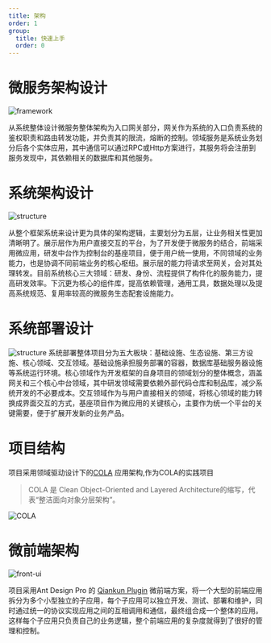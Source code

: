 ```yaml
---
title: 架构
order: 1
group:
  title: 快速上手
  order: 0
---
```


# 微服务架构设计


![framework](https://s.meshed.cn/meshed/png/framework.png)


从系统整体设计微服务整体架构为入口网关部分，网关作为系统的入口负责系统的鉴权职责和路由转发功能，并负责其的限流，熔断的控制。领域服务是系统业务划分后各个实体应用，其中通信可以通过RPC或Http方案进行，其服务将会注册到服务发现中，其依赖相关的数据库和其他服务。

# 系统架构设计

![structure](https://s.meshed.cn/meshed/png/structure.png)

从整个框架系统来设计更为具体的架构逻辑，主要划分为五层，让业务相关性更加清晰明了。展示层作为用户直接交互的平台，为了开发便于微服务的结合，前端采用微应用，研发中台作为控制台的基座项目，便于用户统一使用，不同领域的业务能力，也是协调不同前端业务的核心枢纽。展示层的能力将请求至网关，会对其处理转发。目前系统核心三大领域：研发、身份、流程提供了构件化的服务能力，提高研发效率。下沉更为核心的组件库，提高依赖管理，通用工具，数据处理以及提高系统规范、复用率较高的微服务生态配套设施能力。

# 系统部署设计
![structure](https://s.meshed.cn/meshed/png/deploy.png)
系统部署整体项目分为五大板块：基础设施、生态设施、第三方设施、核心领域、交互领域。基础设施承担服务部署的容器，数据库基础服务器设施等系统运行环境。核心领域作为开发框架的自身项目的领域划分的整体概念，涵盖网关和三个核心中台领域，其中研发领域需要依赖外部代码仓库和制品库，减少系统开发的不必要成本。交互领域作为与用户直接相关的领域，将核心领域的能力转换成界面交互的方式，基座项目作为微应用的关键核心，主要作为统一个平台的关键需要，便于扩展开发新的业务产品。

# 项目结构
项目采用领域驱动设计下的[COLA](https://github.com/alibaba/COLA) 应用架构,作为COLA的实践项目

> COLA 是 Clean Object-Oriented and Layered Architecture的缩写，代表“整洁面向对象分层架构”。

![COLA](https://camo.githubusercontent.com/7794e7335aa77e2a271b7989c8eb24cd5c5f3cd8efa77aebd71b858524051573/68747470733a2f2f696d672d626c6f672e6373646e696d672e636e2f36353439323330633637323334343866623361623531636137343832396538302e706e67)

# 微前端架构

![front-ui](https://s.meshed.cn/meshed/png/front-ui.png)

项目采用Ant Design Pro 的 [Qiankun Plugin](https://v3.umijs.org/zh-CN/plugins/plugin-qiankun) 微前端方案，将一个大型的前端应用拆分为多个小型独立的子应用，每个子应用可以独立开发、测试、部署和维护，同时通过统一的协议实现应用之间的互相调用和通信，最终组合成一个整体的应用。这样每个子应用只负责自己的业务逻辑，整个前端应用的复杂度就得到了很好的管理和控制。
